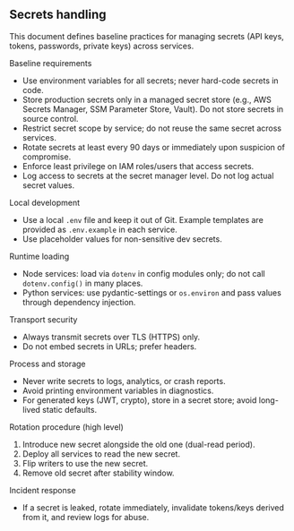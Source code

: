 ## Secrets handling

This document defines baseline practices for managing secrets (API keys, tokens, passwords, private keys) across services.

Baseline requirements
- Use environment variables for all secrets; never hard-code secrets in code.
- Store production secrets only in a managed secret store (e.g., AWS Secrets Manager, SSM Parameter Store, Vault). Do not store secrets in source control.
- Restrict secret scope by service; do not reuse the same secret across services.
- Rotate secrets at least every 90 days or immediately upon suspicion of compromise.
- Enforce least privilege on IAM roles/users that access secrets.
- Log access to secrets at the secret manager level. Do not log actual secret values.

Local development
- Use a local `.env` file and keep it out of Git. Example templates are provided as `.env.example` in each service.
- Use placeholder values for non-sensitive dev secrets.

Runtime loading
- Node services: load via `dotenv` in config modules only; do not call `dotenv.config()` in many places.
- Python services: use pydantic-settings or `os.environ` and pass values through dependency injection.

Transport security
- Always transmit secrets over TLS (HTTPS) only.
- Do not embed secrets in URLs; prefer headers.

Process and storage
- Never write secrets to logs, analytics, or crash reports.
- Avoid printing environment variables in diagnostics.
- For generated keys (JWT, crypto), store in a secret store; avoid long-lived static defaults.

Rotation procedure (high level)
1. Introduce new secret alongside the old one (dual-read period).
2. Deploy all services to read the new secret.
3. Flip writers to use the new secret.
4. Remove old secret after stability window.

Incident response
- If a secret is leaked, rotate immediately, invalidate tokens/keys derived from it, and review logs for abuse.

